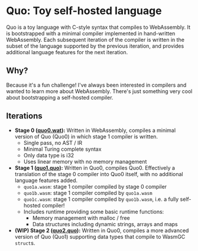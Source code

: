 # Quo: Toy self-hosted language

Quo is a toy language with C-style syntax that compiles to WebAssembly. It is
bootstrapped with a minimal compiler implemented in hand-written WebAssembly.
Each subsequent iteration of the compiler is written in the subset of the
language supported by the previous iteration, and provides additional language
features for the next iteration.

## Why?

Because it's a fun challenge! I've always been interested in compilers and
wanted to learn more about WebAssembly. There's just something very cool about
bootstrapping a self-hosted compiler.

## Iterations

- **Stage 0 ([quo0.wat](./src/quo0/quo0.wat)):** Written in WebAssembly,
  compiles a minimal version of Quo (Quo0) in which stage 1 compiler is
  written.
  - Single pass, no AST / IR
  - Minimal Turing complete syntax
  - Only data type is i32
  - Uses linear memory with no memory management
- **Stage 1 ([quo1.quo](./src/quo1/quo1.quo)):** Written in Quo0, compiles
  Quo0. Effectively a translation of the stage 0 compiler into Quo0 itself,
  with no additional language features added.
  - `quo1a.wasm`: stage 1 compiler compiled by stage 0 compiler
  - `quo1b.wasm`: stage 1 compiler compiled by `quo1a.wasm`
  - `quo1c.wasm`: stage 1 compiler compiled by `quo1b.wasm`, i.e. a fully
    self-hosted compiler!
  - Includes runtime providing some basic runtime functions:
    - Memory management with malloc / free
    - Data structures including dynamic strings, arrays and maps
- **(WIP) Stage 2 ([quo2.quo](./src/quo2/quo2.quo)):** Written in Quo0,
  compiles a more advanced version of Quo (Quo1) supporting data types that
  compile to WasmGC `struct`s.

